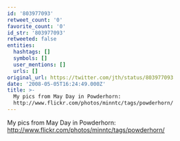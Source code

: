 ```yaml
---
id: '803977093'
retweet_count: '0'
favorite_count: '0'
id_str: '803977093'
retweeted: false
entities:
  hashtags: []
  symbols: []
  user_mentions: []
  urls: []
original_url: https://twitter.com/jth/status/803977093
date: '2008-05-05T16:24:49.000Z'
title: >-
  My pics from May Day in Powderhorn:
  http://www.flickr.com/photos/minntc/tags/powderhorn/
---
```


My pics from May Day in Powderhorn: http://www.flickr.com/photos/minntc/tags/powderhorn/